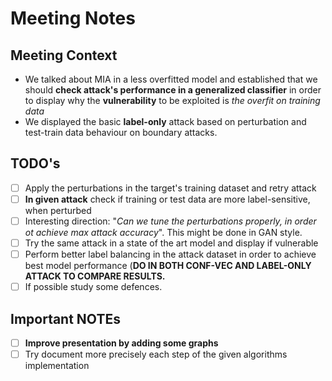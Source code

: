 # Meeting Notes


## Meeting Context
- We talked about MIA in a less overfitted model and established that we should __check attack's performance in a generalized classifier__ in order to display why the __vulnerability__ to be exploited is _the overfit on training data_ 
- We displayed the basic __label-only__ attack based on perturbation and test-train data behaviour on boundary attacks.

## TODO's
- [ ] Apply the perturbations in the target's training dataset and retry attack
- [ ] __In given attack__ check if training or test data are more label-sensitive, when perturbed
- [ ] Interesting direction: "_Can we tune the perturbations properly, in order ot achieve max attack accuracy_". This might be done in GAN style.
- [ ] Try the same attack in a state of the art model and display if vulnerable
- [ ] Perform better label balancing in the attack dataset in order to achieve best model performance (**DO IN BOTH CONF-VEC AND LABEL-ONLY ATTACK TO COMPARE RESULTS.**
- [ ] If possible study some defences.

## Important NOTEs
- [ ] __Improve presentation by adding some graphs__
- [ ] Try document more precisely each step of the given algorithms implementation
